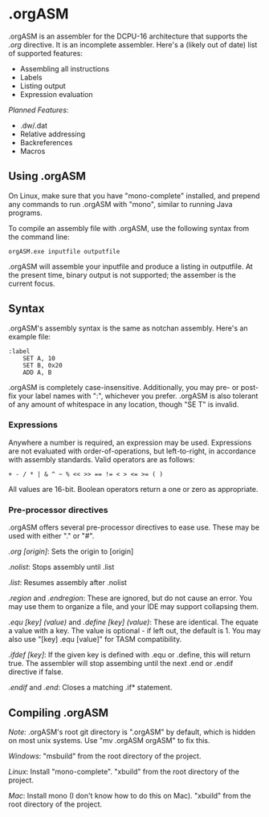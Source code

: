 .orgASM
=======

.orgASM is an assembler for the DCPU-16 architecture that supports the *.org* directive.  It is an incomplete assembler.  Here's a (likely out of date) list of supported features:

* Assembling all instructions
* Labels
* Listing output
* Expression evaluation

*Planned Features*:

* .dw/.dat
* Relative addressing
* Backreferences
* Macros

Using .orgASM
-------------

On Linux, make sure that you have "mono-complete" installed, and prepend any commands to run .orgASM with "mono", similar to running Java programs.

To compile an assembly file with .orgASM, use the following syntax from the command line:

    orgASM.exe inputfile outputfile

.orgASM will assemble your inputfile and produce a listing in outputfile.  At the present time, binary output is not supported; the assember is the current focus.

Syntax
------

.orgASM's assembly syntax is the same as notchan assembly.  Here's an example file:

    :label
        SET A, 10
        SET B, 0x20
        ADD A, B

.orgASM is completely case-insensitive.  Additionally, you may pre- or post-fix your label names with ":", whichever you prefer.  .orgASM is also tolerant of any amount of whitespace in any location, though "SE T" is invalid.

### Expressions

Anywhere a number is required, an expression may be used.  Expressions are not evaluated with order-of-operations, but left-to-right, in accordance with assembly standards.  Valid operators are as follows:

    + - / * | & ^ ~ % << >> == != < > <= >= ( )

All values are 16-bit.  Boolean operators return a one or zero as appropriate.

### Pre-processor directives

.orgASM offers several pre-processor directives to ease use.  These may be used with either "." or "#".

*.org [origin]*: Sets the origin to [origin]

*.nolist*: Stops assembly until .list

*.list*: Resumes assembly after .nolist

*.region* and *.endregion*: These are ignored, but do not cause an error.  You may use them to organize a file, and your IDE may support collapsing them.

*.equ [key] (value)* and *.define [key] (value)*: These are identical. The equate a value with a key.  The value is optional - if left out, the default is 1.  You may also use "[key] .equ [value]" for TASM compatibility.

*.ifdef [key]*: If the given key is defined with .equ or .define, this will return true.  The assembler will stop assembing until the next .end or .endif directive if false.

*.endif* and *.end*: Closes a matching .if* statement.

Compiling .orgASM
-----------------

*Note:* .orgASM's root git directory is ".orgASM" by default, which is hidden on most unix systems.  Use "mv .orgASM orgASM" to fix this.

*Windows*: "msbuild" from the root directory of the project.

*Linux*: Install "mono-complete".  "xbuild" from the root directory of the project.

*Mac*: Install mono (I don't know how to do this on Mac).  "xbuild" from the root directory of the project.